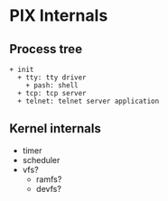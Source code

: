 # PIX Internals

## Process tree
    + init
      + tty: tty driver
        + pash: shell
      + tcp: tcp server
      + telnet: telnet server application

## Kernel internals
* timer
* scheduler
* vfs?
  * ramfs?
  * devfs?

